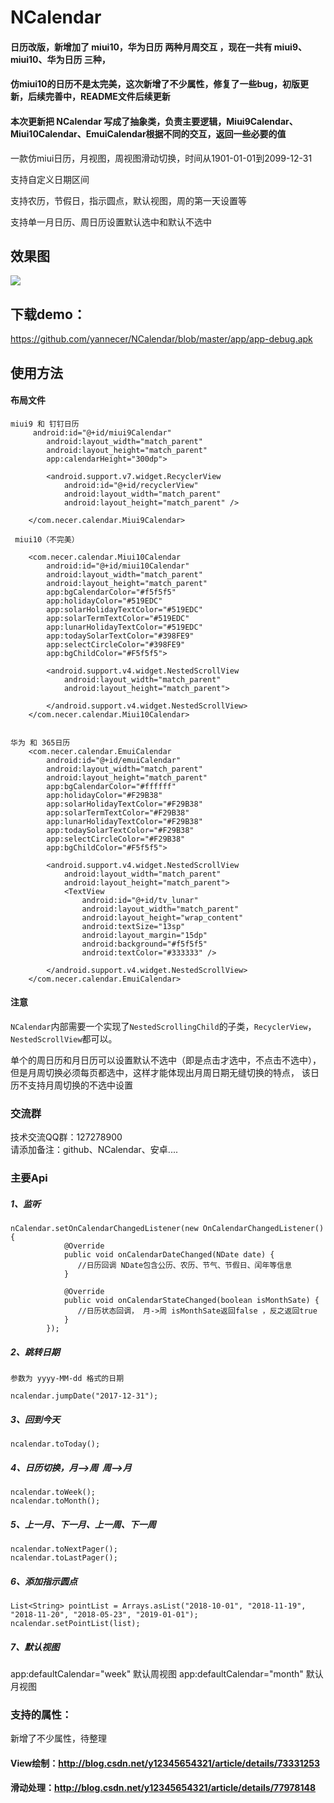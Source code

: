 # NCalendar


#### 日历改版，新增加了 miui10，华为日历 两种月周交互 ，现在一共有 miui9、miui10、华为日历 三种，
#### 仿miui10的日历不是太完美，这次新增了不少属性，修复了一些bug，初版更新，后续完善中，README文件后续更新
#### 本次更新把 NCalendar 写成了抽象类，负责主要逻辑，Miui9Calendar、Miui10Calendar、EmuiCalendar根据不同的交互，返回一些必要的值








一款仿miui日历，月视图，周视图滑动切换，时间从1901-01-01到2099-12-31

支持自定义日期区间

支持农历，节假日，指示圆点，默认视图，周的第一天设置等

支持单一月日历、周日历设置默认选中和默认不选中


## 效果图

![](https://github.com/yannecer/NCalendar/blob/master/app/new_.gif)

## 下载demo：
https://github.com/yannecer/NCalendar/blob/master/app/app-debug.apk

## 使用方法


#### 布局文件

```
miui9 和 钉钉日历
     android:id="@+id/miui9Calendar"
        android:layout_width="match_parent"
        android:layout_height="match_parent"
        app:calendarHeight="300dp">

        <android.support.v7.widget.RecyclerView
            android:id="@+id/recyclerView"
            android:layout_width="match_parent"
            android:layout_height="match_parent" />

    </com.necer.calendar.Miui9Calendar>
    
 miui10（不完美）
    
    <com.necer.calendar.Miui10Calendar
        android:id="@+id/miui10Calendar"
        android:layout_width="match_parent"
        android:layout_height="match_parent"
        app:bgCalendarColor="#f5f5f5"
        app:holidayColor="#519EDC"
        app:solarHolidayTextColor="#519EDC"
        app:solarTermTextColor="#519EDC"
        app:lunarHolidayTextColor="#519EDC"
        app:todaySolarTextColor="#398FE9"
        app:selectCircleColor="#398FE9"
        app:bgChildColor="#F5f5f5">

        <android.support.v4.widget.NestedScrollView
            android:layout_width="match_parent"
            android:layout_height="match_parent">
           
        </android.support.v4.widget.NestedScrollView>
    </com.necer.calendar.Miui10Calendar>


华为 和 365日历
    <com.necer.calendar.EmuiCalendar
        android:id="@+id/emuiCalendar"
        android:layout_width="match_parent"
        android:layout_height="match_parent"
        app:bgCalendarColor="#ffffff"
        app:holidayColor="#F29B38"
        app:solarHolidayTextColor="#F29B38"
        app:solarTermTextColor="#F29B38"
        app:lunarHolidayTextColor="#F29B38"
        app:todaySolarTextColor="#F29B38"
        app:selectCircleColor="#F29B38"
        app:bgChildColor="#F5f5f5">

        <android.support.v4.widget.NestedScrollView
            android:layout_width="match_parent"
            android:layout_height="match_parent">
            <TextView
                android:id="@+id/tv_lunar"
                android:layout_width="match_parent"
                android:layout_height="wrap_content"
                android:textSize="13sp"
                android:layout_margin="15dp"
                android:background="#f5f5f5"
                android:textColor="#333333" />

        </android.support.v4.widget.NestedScrollView>
    </com.necer.calendar.EmuiCalendar>

```
#### 注意


```NCalendar```内部需要一个实现了```NestedScrollingChild```的子类，```RecyclerView```，```NestedScrollView```都可以。

单个的周日历和月日历可以设置默认不选中（即是点击才选中，不点击不选中），但是月周切换必须每页都选中，这样才能体现出月周日期无缝切换的特点，
该日历不支持月周切换的不选中设置



### 交流群

技术交流QQ群：127278900<br/>请添加备注：github、NCalendar、安卓....





### 主要Api


##### 1、监听
```
nCalendar.setOnCalendarChangedListener(new OnCalendarChangedListener() {
            @Override
            public void onCalendarDateChanged(NDate date) {
               //日历回调 NDate包含公历、农历、节气、节假日、闰年等信息
            }
               
            @Override
            public void onCalendarStateChanged(boolean isMonthSate) {
               //日历状态回调， 月->周 isMonthSate返回false ，反之返回true   
            }
        });
```

##### 2、跳转日期
```
参数为 yyyy-MM-dd 格式的日期

ncalendar.jumpDate("2017-12-31"); 
```
##### 3、回到今天
```
ncalendar.toToday(); 
```

##### 4、日历切换，月-->周  周-->月
```
ncalendar.toWeek();
ncalendar.toMonth();
```
##### 5、上一月、下一月、上一周、下一周
```
ncalendar.toNextPager();
ncalendar.toLastPager();

```

##### 6、添加指示圆点
```
List<String> pointList = Arrays.asList("2018-10-01", "2018-11-19", "2018-11-20", "2018-05-23", "2019-01-01");
ncalendar.setPointList(list);

```
##### 7、默认视图 
app:defaultCalendar="week"  默认周视图
app:defaultCalendar="month"  默认月视图




### 支持的属性：
新增了不少属性，待整理

#### View绘制：http://blog.csdn.net/y12345654321/article/details/73331253
#### 滑动处理：http://blog.csdn.net/y12345654321/article/details/77978148

